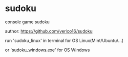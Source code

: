 # sudoku

console game sudoku

author: 
https://github.com/verico16/sudoku

run 'sudoku_linux' in terminal for OS Linux(Mint/Ubuntu/...)

or 'sudoku_windows.exe' for OS Windows
